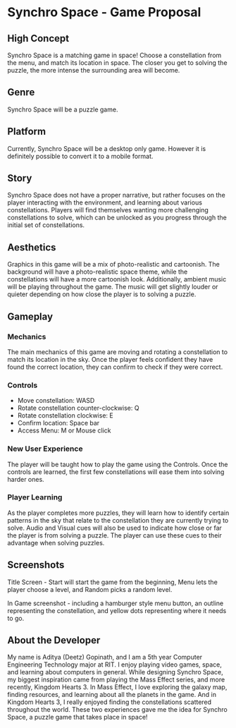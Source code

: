 # Synchro Space - Game Proposal
## High Concept
Synchro Space is a matching game in space! Choose a constellation from the menu, and match its location in space. The closer you get to solving the puzzle, the more intense the surrounding area will become.
## Genre
Synchro Space will be a puzzle game.
## Platform
Currently, Synchro Space will be a desktop only game. However it is definitely possible to convert it to a mobile format.
## Story
Synchro Space does not have a proper narrative, but rather focuses on the player interacting with the environment, and learning about various constellations. Players will find themselves wanting more challenging constellations to solve, which can be unlocked as you progress through the initial set of constellations.
## Aesthetics
Graphics in this game will be a mix of photo-realistic and cartoonish. The background will have a photo-realistic space theme, while the constellations will have a more cartoonish look. Additionally, ambient music will be playing throughout the game. The music will get slightly louder or quieter depending on how close the player is to solving a puzzle.
## Gameplay
### Mechanics
The main mechanics of this game are moving and rotating a constellation to match its location in the sky. Once the player feels confident they have found the correct location, they can confirm to check if they were correct.
### Controls
* Move constellation: WASD
* Rotate constellation counter-clockwise: Q
* Rotate constellation clockwise: E
* Confirm location: Space bar
* Access Menu: M or Mouse click
### New User Experience
The player will be taught how to play the game using the Controls. Once the controls are learned, the first few constellations will ease them into solving harder ones.
### Player Learning
As the player completes more puzzles, they will learn how to identify certain patterns in the sky that relate to the constellation they are currently trying to solve. Audio and Visual cues will also be used to indicate how close or far the player is from solving a puzzle. The player can use these cues to their advantage when solving puzzles.
## Screenshots
Title Screen - Start will start the game from the beginning, Menu lets the player choose a level, and Random picks a random level.

In Game screenshot - including a hamburger style menu button, an outline representing the constellation, and yellow dots representing where it needs to go.
## About the Developer
My name is Aditya (Deetz) Gopinath, and I am a 5th year Computer Engineering Technology major at RIT. I enjoy playing video games, space, and learning about computers in general. While designing Synchro Space, my biggest inspiration came from playing the Mass Effect series, and more recently, Kingdom Hearts 3. In Mass Effect, I love exploring the galaxy map, finding resources, and learning about all the planets in the game. And in Kingdom Hearts 3, I really enjoyed finding the constellations scattered throughout the world. These two experiences gave me the idea for Synchro Space, a puzzle game that takes place in space!

